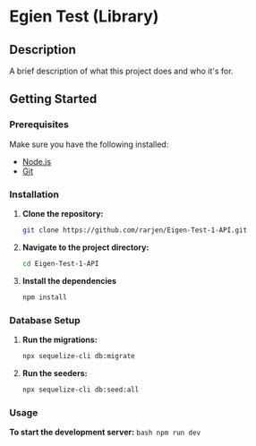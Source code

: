 # Egien Test (Library)

## Description

A brief description of what this project does and who it's for.

## Getting Started

### Prerequisites

Make sure you have the following installed:

- [Node.js](https://nodejs.org/)
- [Git](https://git-scm.com/)

### Installation

1. **Clone the repository:**
   ```bash
   git clone https://github.com/rarjen/Eigen-Test-1-API.git
   ```
2. **Navigate to the project directory:**

   ```bash
   cd Eigen-Test-1-API
   ```

3. **Install the dependencies**
   ```bash
   npm install
   ```

### Database Setup

1. **Run the migrations:**
   ```bash
   npx sequelize-cli db:migrate
   ```
2. **Run the seeders:**
   ```bash
   npx sequelize-cli db:seed:all
   ```

### Usage

**To start the development server:**
`bash
    npm run dev
    `
